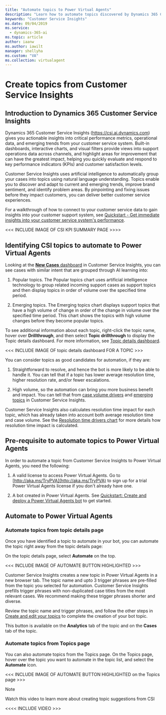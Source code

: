 ```yaml
---
title: "Automate topics to Power Virtual Agents"
description: "Learn how to automate topics discovered by Dynamics 365 Customer Service Insights to Power Virtual Agents"
keywords: "Customer Service Insights"
ms.date: 09/04/2019
ms.service:
  - dynamics-365-ai
ms.topic: article
author: iaanw
ms.author: iawilt
manager: shellyha
ms.custom: "VA"
ms.collection: virtualagent
---
```



# Create topics from Customer Service Insights

## Introduction to Dynamics 365 Customer Service Insights

Dynamics 365 Customer Service Insights (https://csi.ai.dynamics.com) gives you actionable insights into critical performance metrics, operational data, and emerging trends from your customer service system. Built-in dashboards, interactive charts, and visual filters provide views into support operations data across channels, and highlight areas for improvement that can have the greatest impact, helping you quickly evaluate and respond to key performance indicators (KPIs) and customer satisfaction levels.

Customer Service Insights uses artificial intelligence to automatically group your cases into topics using natural language understanding. Topics enable you to discover and adapt to current and emerging trends, improve brand sentiment, and identify problem areas. By pinpointing and fixing issues before they impact customers, you can deliver better customer service experiences.

For a walkthrough of how to connect to your customer service data to gain insights into your customer support system, see [Quickstart - Get immediate insights into your customer service system's performance](https://docs.microsoft.com/en-us/dynamics365/ai/customer-service-insights/quickstart).

<<<  INCLUDE IMAGE OF CSI KPI SUMMARY PAGE >>>>


## Identifying CSI topics to automate to Power Virtual Agents

Looking at the [**New Cases** dashboard](https://docs.microsoft.com/en-us/dynamics365/ai/customer-service-insights/dashboard-incoming-cases) in Customer Service Insights, you can see cases with similar intent that are grouped through AI learning into:

1. Popular topics. The Popular topics chart uses artificial intelligence technology to group related incoming support cases as support topics and then display topics in order of volume over the specified time period.

2. Emerging topics. The Emerging topics chart displays support topics that have a high volume of change in order of the change in volume over the specified time period. This chart shows the topics with high volume changes before they become popular topics.

To see additional information about each topic, right-click the topic name, hover over **Drillthrough**, and then select **Topic drillthrough** to display the Topic details dashboard. For more information, see [Topic details dashboard](https://docs.microsoft.com/en-us/dynamics365/ai/customer-service-insights/dashboard-topic-details).

<<< INCLUDE IMAGE OF topic details dashboard FOR A TOPIC >>>


You can consider topics as good candidates for automation, if they are:

1. Straightforward to resolve, and hence the bot is more likely to be able to handle it. You can tell that if a topic has lower average resolution time, higher resolution rate, and/or fewer escalations.

2. High volume, so the automation can bring you more business benefit and impact. You can tell that from [case volume drivers](https://docs.microsoft.com/en-us/dynamics365/ai/customer-service-insights/dashboard-kpi-summary#case-volume-drivers-chart) and [emerging topics](https://docs.microsoft.com/en-us/dynamics365/ai/customer-service-insights/dashboard-kpi-summary#emerging-topics-chart) in Customer Service Insights.

Customer Service Insights also calculates resolution time impact for each topic, which has already taken into account both average resolution time and case volume. See the [Resolution time drivers chart](https://docs.microsoft.com/en-us/dynamics365/ai/customer-service-insights/dashboard-case-resolutions#resolution-time-drivers-chart) for more details how resolution time impact is calculated.



## Pre-requisite to automate topics to Power Virtual Agents

In order to automate a topic from Customer Service Insights to Power Virtual Agents, you need the following:

1. A valid license to access Power Virtual Agents. Go to [http://aka.ms/TryPVA](http://aka.ms/TryPVA) to sign up for a trial Power Virtual Agents license if you don't already have one.

2. A bot created in Power Virtual Agents. See [Quickstart: Create and deploy a Power Virtual Agents bot](fundamentals-get-started.md) to get started.


## Automate to Power Virtual Agents

### Automate topics from topic details page

Once you have identified a topic to automate in your bot, you can automate the topic right away from the topic details page:

On the topic details page, select **Automate** on the top.

<<< INCLUDE IMAGE OF AUTOMATE BUTTON HIGHLIGHTED  >>>

Customer Service Insights creates a new topic in Power Virtual Agents in a new browser tab. The topic name and upto 3 trigger phrases are pre-filled from the topic you selected for automation. Customer Service Insights prefills trigger phrases with non-duplicated case titles from the most relevant cases. We recommend making these trigger phrases shorter and diverse. 

Review the topic name and trigger phrases, and follow the other steps in [Create and edit your topics](authoring-create-edit-topics.md) to complete the creation of your bot topic.

This button is available on the **Analytics** tab of the topic and on the **Cases** tab of the topic.

### Automate topics from Topics page

You can also automate topics from the Topics page. On the Topics page, hover over the topic you want to automate in the topic list, and select the **Automate** icon.


<<< INCLUDE IMAGE OF AUTOMATE BUTTON HIGHLIGHTED on the Topics page >>>


> [!NOTE]
>  
> Watch this video to learn more about creating topic suggestions from CSI 
>
> <<<< INCLUDE VIDEO  >>>




